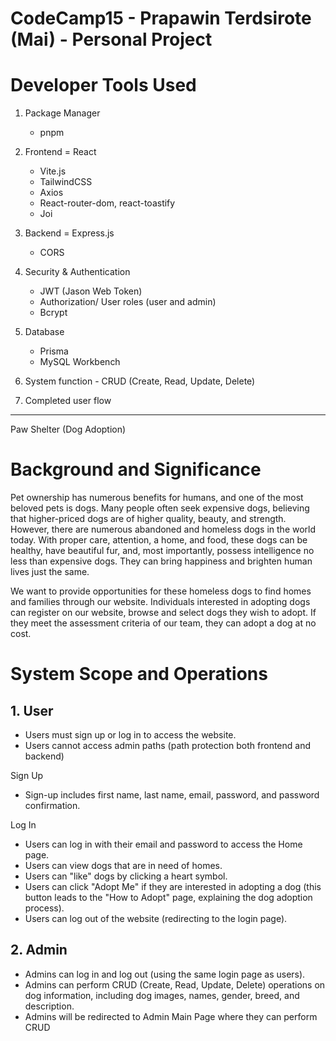 # CodeCamp15 - Prapawin Terdsirote (Mai) - Personal Project

# Developer Tools Used

1. Package Manager

   - pnpm

2. Frontend = React

   - Vite.js
   - TailwindCSS
   - Axios
   - React-router-dom, react-toastify
   - Joi

3. Backend = Express.js

   - CORS

4. Security & Authentication

   - JWT (Jason Web Token)
   - Authorization/ User roles (user and admin)
   - Bcrypt

5. Database

   - Prisma
   - MySQL Workbench

6. System function - CRUD (Create, Read, Update, Delete)
7. Completed user flow

---

Paw Shelter (Dog Adoption)

# Background and Significance

Pet ownership has numerous benefits for humans, and one of the most beloved pets is dogs. Many people often seek expensive dogs, believing that higher-priced dogs are of higher quality, beauty, and strength. However, there are numerous abandoned and homeless dogs in the world today. With proper care, attention, a home, and food, these dogs can be healthy, have beautiful fur, and, most importantly, possess intelligence no less than expensive dogs. They can bring happiness and brighten human lives just the same.

We want to provide opportunities for these homeless dogs to find homes and families through our website. Individuals interested in adopting dogs can register on our website, browse and select dogs they wish to adopt. If they meet the assessment criteria of our team, they can adopt a dog at no cost.

# System Scope and Operations

## 1. User

- Users must sign up or log in to access the website.
- Users cannot access admin paths (path protection both frontend and backend)

Sign Up

- Sign-up includes first name, last name, email, password, and password confirmation.

Log In

- Users can log in with their email and password to access the Home page.
- Users can view dogs that are in need of homes.
- Users can "like" dogs by clicking a heart symbol.
- Users can click "Adopt Me" if they are interested in adopting a dog (this button leads to the "How to Adopt" page, explaining the dog adoption process).
- Users can log out of the website (redirecting to the login page).

## 2. Admin

- Admins can log in and log out (using the same login page as users).
- Admins can perform CRUD (Create, Read, Update, Delete) operations on dog information, including dog images, names, gender, breed, and description.
- Admins will be redirected to Admin Main Page where they can perform CRUD
